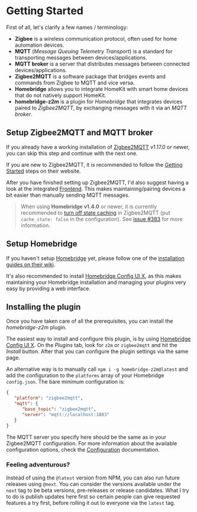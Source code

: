 # Getting Started

First of all, let's clarify a few names / terminology:

* **Zigbee** is a wireless communication protocol, often used for home automation devices.
* **MQTT** (_Message Queuing Telemetry Transport_) is a standard for transporting messages between devices/applications.
* **MQTT broker** is a server that distributes messages between connected devices/applications.
* **Zigbee2MQTT** is a software package that bridges events and commands from Zigbee to MQTT and vice versa.
* **Homebridge** allows you to integrate HomeKit with smart home devices that do not natively support HomeKit.
* **homebridge-z2m** is a plugin for _Homebridge_ that integrates devices paired to _Zigbee2MQTT_, by exchanging messages with it via an _MQTT broker_.

## Setup Zigbee2MQTT and MQTT broker

If you already have a working installation of [Zigbee2MQTT](https://www.zigbee2mqtt.io) v1.17.0 or newer, you can skip this step and continue with the next one.

If you are new to Zigbee2MQTT, it is recommended to follow the [Getting Started](https://www.zigbee2mqtt.io/guide/getting-started/) steps on their website.

After you have finished setting up Zigbee2MQTT, I'd also suggest having a look at the integrated [Frontend](https://www.zigbee2mqtt.io/guide/configuration/frontend.html). This makes maintaining/pairing devices a bit easier than manually sending MQTT messages.

> When using **Homebridge v1.4.0** or newer, it is currently recommended to [turn off state caching](https://www.zigbee2mqtt.io/guide/configuration/mqtt.html#mqtt-behaviour) in Zigbee2MQTT (put `cache_state: false` in the configuration). See [issue #383](https://github.com/itavero/homebridge-z2m/issues/383) for more information.

## Setup Homebridge

If you haven't setup [Homebridge](https://homebridge.io) yet, please follow one of the [installation guides on their wiki](https://github.com/homebridge/homebridge/wiki).

It's also recommended to install [Homebridge Config UI X](https://www.npmjs.com/package/homebridge-config-ui-x), as this makes maintaining your Homebridge installation and managing your plugins very easy by providing a web interface.

## Installing the plugin

Once you have taken care of all the prerequisites, you can install the _homebridge-z2m_ plugin.

The easiest way to install and configure this plugin, is by using [Homebridge Config UI X](https://www.npmjs.com/package/homebridge-config-ui-x). On the _Plugins_ tab, look for `z2m` or `zigbee2mqtt` and hit the _Install_ button. After that you can configure the plugin settings via the same page.

An alternative way is to manually call `npm i -g homebridge-z2m@latest` and add the configuration to the `platforms` array of your Homebridge `config.json`. The bare minimum configuration is:

```json
{
   "platform": "zigbee2mqtt",
   "mqtt": {
      "base_topic": "zigbee2mqtt",
      "server": "mqtt://localhost:1883"
   }
}
```

The MQTT server you specify here should be the same as in your Zigbee2MQTT configuration. For more information about the available configuration options, check the [Configuration](config.md) documentation.

### Feeling adventurous? 
Instead of using the `@latest` version from NPM, you can also run future releases using `@next`. You can consider the versions available under the `next` tag to be beta versions, pre-releases or release candidates. What I try to do is publish updates here first so certain people can give requested features a try first, before rolling it out to everyone via the `latest` tag.

